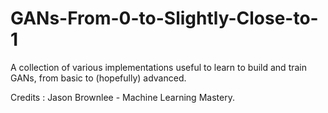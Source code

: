 # GANs-From-0-to-Slightly-Close-to-1
A collection of various implementations useful to learn to build and train GANs, from basic to (hopefully) advanced.

Credits :
Jason Brownlee - Machine Learning Mastery.
